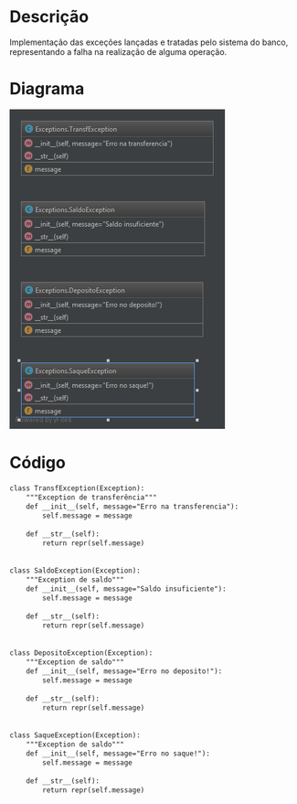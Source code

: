 # Descrição

Implementação das exceções lançadas e tratadas pelo sistema do banco, representando a falha na realização de alguma operação.

# Diagrama

![](/doc/img/exceptions.png)

# Código

```
class TransfException(Exception):
    """Exception de transferência"""
    def __init__(self, message="Erro na transferencia"):
        self.message = message

    def __str__(self):
        return repr(self.message)


class SaldoException(Exception):
    """Exception de saldo"""
    def __init__(self, message="Saldo insuficiente"):
        self.message = message

    def __str__(self):
        return repr(self.message)


class DepositoException(Exception):
    """Exception de saldo"""
    def __init__(self, message="Erro no deposito!"):
        self.message = message

    def __str__(self):
        return repr(self.message)


class SaqueException(Exception):
    """Exception de saldo"""
    def __init__(self, message="Erro no saque!"):
        self.message = message

    def __str__(self):
        return repr(self.message)

```



